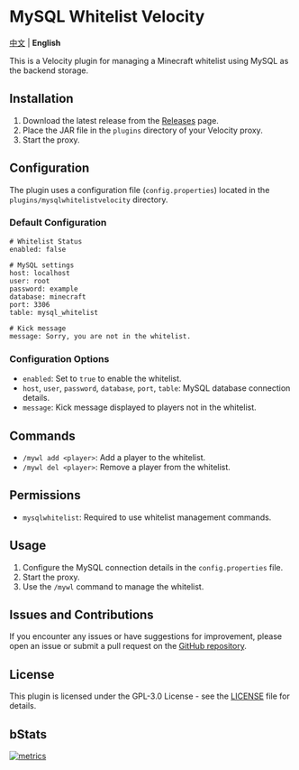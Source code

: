 # MySQL Whitelist Velocity

[中文](./README.md) | **English**

This is a Velocity plugin for managing a Minecraft whitelist using MySQL as the backend storage.

## Installation

1. Download the latest release from the [Releases](https://github.com/moesnow/MySQLWhitelistVelocity/releases) page.
2. Place the JAR file in the `plugins` directory of your Velocity proxy.
3. Start the proxy.

## Configuration

The plugin uses a configuration file (`config.properties`) located in the `plugins/mysqlwhitelistvelocity` directory.

### Default Configuration

```properties
# Whitelist Status
enabled: false

# MySQL settings
host: localhost
user: root
password: example
database: minecraft
port: 3306
table: mysql_whitelist

# Kick message
message: Sorry, you are not in the whitelist.
```

### Configuration Options

- `enabled`: Set to `true` to enable the whitelist.
- `host`, `user`, `password`, `database`, `port`, `table`: MySQL database connection details.
- `message`: Kick message displayed to players not in the whitelist.

## Commands

- `/mywl add <player>`: Add a player to the whitelist.
- `/mywl del <player>`: Remove a player from the whitelist.

## Permissions

- `mysqlwhitelist`: Required to use whitelist management commands.

## Usage

1. Configure the MySQL connection details in the `config.properties` file.
2. Start the proxy.
3. Use the `/mywl` command to manage the whitelist.

## Issues and Contributions

If you encounter any issues or have suggestions for improvement, please open an issue or submit a pull request on the [GitHub repository](https://github.com/moesnow/MySQLWhitelistVelocity).

## License

This plugin is licensed under the GPL-3.0 License - see the [LICENSE](LICENSE) file for details.

## bStats

[![metrics](https://bstats.org/signatures/velocity/MySQLWhitelistVelocity.svg)](https://bstats.org/plugin/velocity/MySQLWhitelistVelocity/20846)